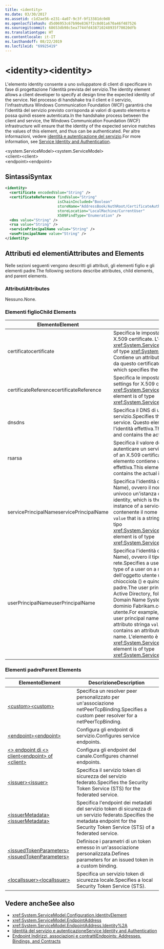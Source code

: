 ```yaml
---
title: <identity>
ms.date: 03/30/2017
ms.assetid: c1d2ae56-e231-4a07-9c3f-9f13381dc0d8
ms.openlocfilehash: d5d06953c67b90e8367f2c0d01a670a46f487526
ms.sourcegitcommit: 68653db98c5ea7744fd438710248935f70020dfb
ms.translationtype: HT
ms.contentlocale: it-IT
ms.lasthandoff: 08/22/2019
ms.locfileid: "69925419"
---
```

# <a name="identity"></a><span data-ttu-id="dd903-101">\<identity></span><span class="sxs-lookup"><span data-stu-id="dd903-101">\<identity></span></span>
<span data-ttu-id="dd903-102">L'elemento identity consente a uno sviluppatore di client di specificare in fase di progettazione l'identità prevista del servizio.</span><span class="sxs-lookup"><span data-stu-id="dd903-102">The identity element allows a client developer to specify at design time the expected identity of the service.</span></span> <span data-ttu-id="dd903-103">Nel processo di handshake tra il client e il servizio, l'infrastruttura Windows Communication Foundation (WCF) garantirà che l'identità del servizio previsto corrisponda ai valori di questo elemento e possa quindi essere autenticata.</span><span class="sxs-lookup"><span data-stu-id="dd903-103">In the handshake process between the client and service, the Windows Communication Foundation (WCF) infrastructure will ensure that the identity of the expected service matches the values of this element, and thus can be authenticated.</span></span> <span data-ttu-id="dd903-104">Per altre informazioni, vedere [identità e autenticazione del servizio](../../../wcf/feature-details/service-identity-and-authentication.md).</span><span class="sxs-lookup"><span data-stu-id="dd903-104">For more information, see [Service Identity and Authentication](../../../wcf/feature-details/service-identity-and-authentication.md).</span></span>  
  
 <span data-ttu-id="dd903-105">\<system.ServiceModel></span><span class="sxs-lookup"><span data-stu-id="dd903-105">\<system.ServiceModel></span></span>  
<span data-ttu-id="dd903-106">\<client></span><span class="sxs-lookup"><span data-stu-id="dd903-106">\<client></span></span>  
<span data-ttu-id="dd903-107">\<endpoint></span><span class="sxs-lookup"><span data-stu-id="dd903-107">\<endpoint></span></span>  
  
## <a name="syntax"></a><span data-ttu-id="dd903-108">Sintassi</span><span class="sxs-lookup"><span data-stu-id="dd903-108">Syntax</span></span>  
  
```xml  
<identity>
  <certificate encodedValue="String" />
  <certificateReference findValue="String"
                        isChainIncluded="Boolean"
                        storeName="AddressBook/AuthRoot/CertificateAuthority/Disallowed/My/Root/TrustedPeople/TrustedPublisher"
                        storeLocation="LocalMachine/CurrentUser"
                        X509FindType="Enumeration" />
  <dns value="String" />
  <rsa value="String" />
  <servicePrincipalName value="String" />
  <usePrincipalName value="String" />
</identity>
```  
  
## <a name="attributes-and-elements"></a><span data-ttu-id="dd903-109">Attributi ed elementi</span><span class="sxs-lookup"><span data-stu-id="dd903-109">Attributes and Elements</span></span>  
 <span data-ttu-id="dd903-110">Nelle sezioni seguenti vengono descritti gli attributi, gli elementi figlio e gli elementi padre.</span><span class="sxs-lookup"><span data-stu-id="dd903-110">The following sections describe attributes, child elements, and parent elements.</span></span>  
  
### <a name="attributes"></a><span data-ttu-id="dd903-111">Attributi</span><span class="sxs-lookup"><span data-stu-id="dd903-111">Attributes</span></span>  
 <span data-ttu-id="dd903-112">Nessuno.</span><span class="sxs-lookup"><span data-stu-id="dd903-112">None.</span></span>  
  
### <a name="child-elements"></a><span data-ttu-id="dd903-113">Elementi figlio</span><span class="sxs-lookup"><span data-stu-id="dd903-113">Child Elements</span></span>  
  
|<span data-ttu-id="dd903-114">Elemento</span><span class="sxs-lookup"><span data-stu-id="dd903-114">Element</span></span>|<span data-ttu-id="dd903-115">Descrizione</span><span class="sxs-lookup"><span data-stu-id="dd903-115">Description</span></span>|  
|-------------|-----------------|  
|<span data-ttu-id="dd903-116">certificato</span><span class="sxs-lookup"><span data-stu-id="dd903-116">certificate</span></span>|<span data-ttu-id="dd903-117">Specifica le impostazioni di un certificato X.509.</span><span class="sxs-lookup"><span data-stu-id="dd903-117">Specifies settings of an X.509 certificate.</span></span> <span data-ttu-id="dd903-118">L'elemento è di tipo <xref:System.ServiceModel.Configuration.CertificateElement>.</span><span class="sxs-lookup"><span data-stu-id="dd903-118">This element is of type <xref:System.ServiceModel.Configuration.CertificateElement>.</span></span> <span data-ttu-id="dd903-119">Contiene un attributo stringa `encodedValue` che specifica il valore codificato da questo certificato.</span><span class="sxs-lookup"><span data-stu-id="dd903-119">It contains an attribute `encodedValue` that is a string, which specifies the value encoded by this certificate.</span></span>|  
|<span data-ttu-id="dd903-120">certificateReference</span><span class="sxs-lookup"><span data-stu-id="dd903-120">certificateReference</span></span>|<span data-ttu-id="dd903-121">Specifica le impostazioni per la convalida del certificato X.509.</span><span class="sxs-lookup"><span data-stu-id="dd903-121">Specifies settings for X.509 certificate validation.</span></span> <span data-ttu-id="dd903-122">L'elemento è di tipo <xref:System.ServiceModel.Configuration.CertificateReferenceElement>.</span><span class="sxs-lookup"><span data-stu-id="dd903-122">This element is of type <xref:System.ServiceModel.Configuration.CertificateReferenceElement>.</span></span>|  
|<span data-ttu-id="dd903-123">dns</span><span class="sxs-lookup"><span data-stu-id="dd903-123">dns</span></span>|<span data-ttu-id="dd903-124">Specifica il DNS di un certificato X.509 usato per autenticare un servizio.</span><span class="sxs-lookup"><span data-stu-id="dd903-124">Specifies the DNS of an X.509 certificate used to authenticate a service.</span></span> <span data-ttu-id="dd903-125">Questo elemento contiene un attributo stringa `value` contenente l'identità effettiva.</span><span class="sxs-lookup"><span data-stu-id="dd903-125">This element contains an attribute `value` that is a string, and contains the actual identity.</span></span>|  
|<span data-ttu-id="dd903-126">rsa</span><span class="sxs-lookup"><span data-stu-id="dd903-126">rsa</span></span>|<span data-ttu-id="dd903-127">Specifica il valore del campo RSA di un certificato X.509 usato per autenticare un servizio presso un client.</span><span class="sxs-lookup"><span data-stu-id="dd903-127">Specifies the value of the RSA field of an X.509 certificate used to authenticate a service to a client.</span></span> <span data-ttu-id="dd903-128">Questo elemento contiene un attributo stringa `value` contenente l'identità effettiva.</span><span class="sxs-lookup"><span data-stu-id="dd903-128">This element contains an attribute `value` that is a string, and contains the actual identity</span></span>|  
|<span data-ttu-id="dd903-129">servicePrincipalName</span><span class="sxs-lookup"><span data-stu-id="dd903-129">servicePrincipalName</span></span>|<span data-ttu-id="dd903-130">Specifica l'identità di un nome principale di servizio (SPN, Server Principal Name), ovvero il nome principale usato da un client per identificare in modo univoco un'istanza di un servizio.</span><span class="sxs-lookup"><span data-stu-id="dd903-130">Specifies a server principal name (SPN) identity, which is the principal name used by a client to uniquely identify an instance of a service.</span></span> <span data-ttu-id="dd903-131">Questo elemento contiene un attributo stringa `value` contenente il nome principale effettivo.</span><span class="sxs-lookup"><span data-stu-id="dd903-131">This element contains an attribute `value` that is a string, and contains the actual principal name.</span></span> <span data-ttu-id="dd903-132">L'elemento è di tipo <xref:System.ServiceModel.Configuration.ServicePrincipalNameElement>.</span><span class="sxs-lookup"><span data-stu-id="dd903-132">This element is of type <xref:System.ServiceModel.Configuration.ServicePrincipalNameElement>.</span></span>|  
|<span data-ttu-id="dd903-133">userPrincipalName</span><span class="sxs-lookup"><span data-stu-id="dd903-133">userPrincipalName</span></span>|<span data-ttu-id="dd903-134">Specifica l'identità di un nome principale dell'utente (UPN, User Principal Name), ovvero il tipo di nome che un utente usa per accedere a una rete.</span><span class="sxs-lookup"><span data-stu-id="dd903-134">Specifies a user principal name (UPN) identity, which is the logon name type of a user on a network.</span></span> <span data-ttu-id="dd903-135">Il nome dell'entità utente è costituito dal nome dell'oggetto utente utilizzato in Active Directory, seguito dal simbolo\@di chiocciola () e quindi, in genere, dal dominio Domain Name System padre.</span><span class="sxs-lookup"><span data-stu-id="dd903-135">The user principal name consists of the user object name used in Active Directory, followed by the at symbol (\@) and then, typically, the Domain Name System parent domain.</span></span> <span data-ttu-id="dd903-136">Ad esempio, Jeff nell'albero di dominio Fabrikam.com potrebbe avere il nome [jeff@fabrikam.com](mailto:jeffsmith@fabrikam.com)dell'entità utente.</span><span class="sxs-lookup"><span data-stu-id="dd903-136">For example, Jeff in the Fabrikam.com domain tree might have the user principal name [jeff@fabrikam.com](mailto:jeffsmith@fabrikam.com).</span></span>  <span data-ttu-id="dd903-137">Questo elemento contiene un attributo stringa `value` contenente il nome principale effettivo.</span><span class="sxs-lookup"><span data-stu-id="dd903-137">This element contains an attribute `value` that is a string, and contains the actual principal name.</span></span> <span data-ttu-id="dd903-138">L'elemento è di tipo <xref:System.ServiceModel.Configuration.UserPrincipalNameElement>.</span><span class="sxs-lookup"><span data-stu-id="dd903-138">This element is of type <xref:System.ServiceModel.Configuration.UserPrincipalNameElement>.</span></span>|  
  
### <a name="parent-elements"></a><span data-ttu-id="dd903-139">Elementi padre</span><span class="sxs-lookup"><span data-stu-id="dd903-139">Parent Elements</span></span>  
  
|<span data-ttu-id="dd903-140">Elemento</span><span class="sxs-lookup"><span data-stu-id="dd903-140">Element</span></span>|<span data-ttu-id="dd903-141">Descrizione</span><span class="sxs-lookup"><span data-stu-id="dd903-141">Description</span></span>|  
|-------------|-----------------|  
|[<span data-ttu-id="dd903-142">\<custom></span><span class="sxs-lookup"><span data-stu-id="dd903-142">\<custom></span></span>](custom.md)|<span data-ttu-id="dd903-143">Specifica un resolver peer personalizzato per un'associazione netPeerTcpBinding.</span><span class="sxs-lookup"><span data-stu-id="dd903-143">Specifies a custom peer resolver for a netPeerTcpBinding.</span></span>|  
|[<span data-ttu-id="dd903-144">\<endpoint></span><span class="sxs-lookup"><span data-stu-id="dd903-144">\<endpoint></span></span>](endpoint-element.md)|<span data-ttu-id="dd903-145">Configura gli endpoint di servizio.</span><span class="sxs-lookup"><span data-stu-id="dd903-145">Configures service endpoints.</span></span>|  
|[<span data-ttu-id="dd903-146">\<> endpoint di \<> client</span><span class="sxs-lookup"><span data-stu-id="dd903-146">\<endpoint> of \<client></span></span>](endpoint-of-client.md)|<span data-ttu-id="dd903-147">Configura gli endpoint del canale.</span><span class="sxs-lookup"><span data-stu-id="dd903-147">Configures channel endpoints.</span></span>|  
|[<span data-ttu-id="dd903-148">\<issuer></span><span class="sxs-lookup"><span data-stu-id="dd903-148">\<issuer></span></span>](issuer.md)|<span data-ttu-id="dd903-149">Specifica il servizio token di sicurezza del servizio federato.</span><span class="sxs-lookup"><span data-stu-id="dd903-149">Specifies the Security Token Service (STS) for the federated service.</span></span>|  
|[<span data-ttu-id="dd903-150">\<issuerMetadata></span><span class="sxs-lookup"><span data-stu-id="dd903-150">\<issuerMetadata></span></span>](issuermetadata.md)|<span data-ttu-id="dd903-151">Specifica l'endpoint dei metadati del servizio token di sicurezza di un servizio federato.</span><span class="sxs-lookup"><span data-stu-id="dd903-151">Specifies the metadata endpoint for the Security Token Service (STS) of a federated service.</span></span>|  
|[<span data-ttu-id="dd903-152">\<issuedTokenParameters></span><span class="sxs-lookup"><span data-stu-id="dd903-152">\<issuedTokenParameters></span></span>](issuedtokenparameters.md)|<span data-ttu-id="dd903-153">Definisce i parametri di un token emesso in un'associazione personalizzata.</span><span class="sxs-lookup"><span data-stu-id="dd903-153">Defines parameters for an issued token in a custom binding.</span></span>|  
|[<span data-ttu-id="dd903-154">\<localIssuer></span><span class="sxs-lookup"><span data-stu-id="dd903-154">\<localIssuer></span></span>](localissuer.md)|<span data-ttu-id="dd903-155">Specifica un servizio token di sicurezza locale.</span><span class="sxs-lookup"><span data-stu-id="dd903-155">Specifies a local Security Token Service (STS).</span></span>|  
  
## <a name="see-also"></a><span data-ttu-id="dd903-156">Vedere anche</span><span class="sxs-lookup"><span data-stu-id="dd903-156">See also</span></span>

- <xref:System.ServiceModel.Configuration.IdentityElement>
- <xref:System.ServiceModel.EndpointAddress>
- <xref:System.ServiceModel.EndpointAddress.Identity%2A>
- [<span data-ttu-id="dd903-157">Identità del servizio e autenticazione</span><span class="sxs-lookup"><span data-stu-id="dd903-157">Service Identity and Authentication</span></span>](../../../wcf/feature-details/service-identity-and-authentication.md)
- [<span data-ttu-id="dd903-158">Endpoint Indirizzi, associazioni e contratti</span><span class="sxs-lookup"><span data-stu-id="dd903-158">Endpoints: Addresses, Bindings, and Contracts</span></span>](../../../wcf/feature-details/endpoints-addresses-bindings-and-contracts.md)
